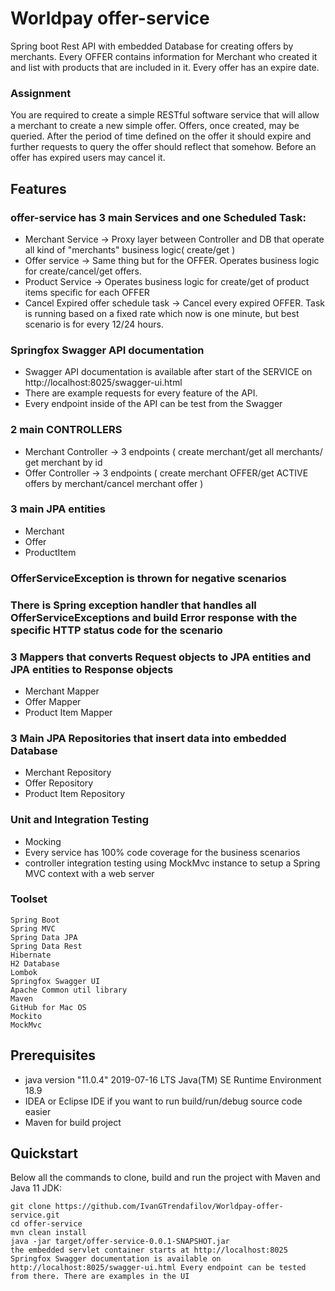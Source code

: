 # Worldpay offer-service

Spring boot Rest API with embedded Database for creating offers by merchants. Every OFFER contains information for Merchant who created it and list with products that are included in it. Every offer has an expire date.

### Assignment

You are required to create a simple RESTful software service that will
allow a merchant to create a new simple offer. Offers, once created, may be
queried. After the period of time defined on the offer it should expire and
further requests to query the offer should reflect that somehow. Before an offer
has expired users may cancel it.

## Features
### offer-service has 3 main Services and one Scheduled Task:

* Merchant Service -> Proxy layer between Controller and DB that operate all kind of "merchants" business logic( create/get )
* Offer service -> Same thing but for the OFFER. Operates business logic for create/cancel/get offers. 
* Product Service -> Operates business logic for create/get of product items specific for each OFFER
* Cancel Expired offer schedule task -> Cancel every expired OFFER. Task is running based on a fixed rate which now is one minute, but best scenario is for every 12/24 hours.

### Springfox Swagger API documentation

* Swagger API documentation is available after start of the SERVICE on http://localhost:8025/swagger-ui.html
* There are example requests for every feature of the API. 
* Every endpoint inside of the API can be test from the Swagger

### 2 main CONTROLLERS

* Merchant Controller -> 3 endpoints ( create merchant/get all merchants/ get merchant by id
* Offer Controller -> 3 endpoints ( create merchant OFFER/get ACTIVE offers by merchant/cancel merchant offer )

### 3 main JPA entities

* Merchant
* Offer
* ProductItem

### OfferServiceException is thrown for negative scenarios

### There is Spring exception handler that handles all OfferServiceExceptions and build Error response with the specific HTTP status code for the scenario

### 3 Mappers that converts Request objects to JPA entities and JPA entities to Response objects

* Merchant Mapper
* Offer Mapper 
* Product Item Mapper

### 3 Main JPA Repositories that insert data into embedded Database 

* Merchant Repository
* Offer Repository
* Product Item Repository

### Unit and Integration Testing

* Mocking
* Every service has 100% code coverage for the business scenarios
* controller integration testing using MockMvc instance to setup a Spring MVC context with a web server


### Toolset

    Spring Boot
    Spring MVC
    Spring Data JPA
    Spring Data Rest
    Hibernate
    H2 Database
    Lombok
    Springfox Swagger UI
    Apache Common util library
    Maven
    GitHub for Mac OS
    Mockito
    MockMvc
    
## Prerequisites

* java version "11.0.4" 2019-07-16 LTS Java(TM) SE Runtime Environment 18.9
* IDEA or Eclipse IDE if you want to run build/run/debug source code easier
* Maven for build project

## Quickstart

Below all the commands to clone, build and run the project with Maven and Java 11 JDK:

    git clone https://github.com/IvanGTrendafilov/Worldpay-offer-service.git
    cd offer-service
    mvn clean install
    java -jar target/offer-service-0.0.1-SNAPSHOT.jar
    the embedded servlet container starts at http://localhost:8025
    Springfox Swagger documentation is available on http://localhost:8025/swagger-ui.html Every endpoint can be tested from there. There are examples in the UI


